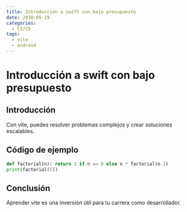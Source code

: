```yaml
---
title: Introducción a swift con bajo presupuesto
date: 2030-05-19
categories:
  - CI/CD
tags:
  - vite
  - android
---
```


# Introducción a swift con bajo presupuesto

## Introducción

Con vite, puedes resolver problemas complejos y crear soluciones escalables.

## Código de ejemplo

```python
def factorial(n): return 1 if n == 0 else n * factorial(n-1)
print(factorial(5))
```

## Conclusión

Aprender vite es una inversión útil para tu carrera como desarrollador.